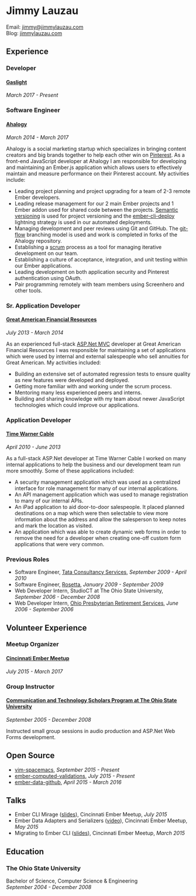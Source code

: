 Jimmy Lauzau
============

Email: jimmy@jimmylauzau.com  
Blog: [jimmylauzau.com](http://www.jimmylauzau.com/)


Experience
----------

### Developer

#### [Gaslight](https://teamgaslight.com/)

_March 2017 - Present_


### Software Engineer

#### [Ahalogy](https://www.ahalogy.com/)

_March 2014 - March 2017_

Ahalogy is a social marketing startup which specializes in bringing content creators and big brands together to help each other win on [Pinterest](https://www.pinterest.com/). As a front-end JavaScript developer at Ahalogy I am responsible for developing and maintaining an Ember.js application which allows users to effectively maintain and measure performance on their Pinterest account. My activities include:

- Leading project planning and project upgrading for a team of 2-3 remote Ember developers.
- Leading release management for our 2 main Ember projects and 1 Ember addon used for shared code between the projects. [Semantic versioning](http://semver.org/) is used for project versioning and the [ember-cli-deploy](http://ember-cli.com/ember-cli-deploy/) lightning strategy is used in our automated deployments.
- Managing development and peer reviews using Git and GitHub. The  [git-flow](http://nvie.com/posts/a-successful-git-branching-model/) branching model is used and work is completed in forks of the Ahalogy repository.
- Establishing a [scrum](https://en.wikipedia.org/wiki/Scrum_(software_development)) process as a tool for managing iterative development on our team.
- Establishing a culture of acceptance, integration, and unit testing within our Ember applications.
- Leading development on both application security and Pinterest authentication using OAuth.
- Pair programming remotely with team members using Screenhero and other tools.


### Sr. Application Developer

#### [Great American Financial Resources](http://www.greatamericaninsurancegroup.com/Annuities/)

_July 2013 - March 2014_

As an experienced full-stack [ASP.Net MVC](http://www.asp.net/mvc) developer at Great American Financial Resources I was responsible for maintaining a set of applications which were used by internal and external salespeople who sell annuities for Great American. My activities included:

- Building an extensive set of automated regression tests to ensure quality as new features were developed and deployed.
- Getting more familiar with and working under the scrum process.
- Mentoring many less experienced peers and interns.
- Building and sharing knowledge with my team about newer JavaScript technologies which could improve our applications.


### Application Developer

#### [Time Warner Cable](http://www.timewarnercable.com/)

_April 2010 - June 2013_

As a full-stack ASP.Net developer at Time Warner Cable I worked on many internal applications to help the business and our development team run more smoothly. Some of these applications included:

- A security management application which was used as a centralized interface for role management for many of our internal applications.
- An API management application which was used to manage registration to many of our internal APIs.
- An iPad application to aid door-to-door salespeople. It placed planned destinations on a map which were then selectable to view more information about the address and allow the salesperson to keep notes and mark the location as visited.
- An application which was able to create dynamic web forms in order to remove the need for a developer when creating one-off custom form applications that were very common.


### Previous Roles

- Software Engineer, [Tata Consultancy Services](http://www.tcs.com/), _September 2009 - April 2010_
- Software Engineer, [Rosetta](http://www.rosetta.com/), _January 2009 - September 2009_
- Web Developer Intern, StudioCT at The Ohio State University, _September 2006 - December 2008_
- Web Developer Intern, [Ohio Presbyterian Retirement Services](http://www.oprs.org/), _June 2006 - September 2006_


Volunteer Experience
--------------------

### Meetup Organizer

#### [Cincinnati Ember Meetup](http://embernati.com)

_July 2015 - March 2017_


### Group Instructor

#### [Communication and Technology Scholars Program at The Ohio State University](http://honors-scholars.osu.edu/scholars/programs/mmc)

_September 2005 - December 2008_

Instructed small group sessions in audio production and ASP.Net Web Forms development.


Open Source
-----------

- [vim-spacemacs](https://github.com/jimmay5469/vim-spacemacs), _September 2015 - Present_
- [ember-computed-validations](https://github.com/jimmay5469/ember-computed-validations), _July 2015 - Present_
- [ember-data-github](https://github.com/jimmay5469/ember-data-github), _April 2015 - March 2016_


Talks
-----

- Ember CLI Mirage ([slides](https://slides.com/jimmay5469/ember-cli-mirage)), Cincinnati Ember Meetup, _July 2015_
- Ember Data Adapters and Serializers ([video](https://www.youtube.com/watch?v=kX8MJbGbvCc)), Cincinnati Ember Meetup, _May 2015_
- Migrating to Ember CLI ([slides](https://slides.com/jimmay5469/migrating-to-ember-cli)), Cincinnati Ember Meetup, _March 2015_


Education
---------

### The Ohio State University
Bachelor of Science, Computer Science & Engineering  
_September 2004 - December 2008_
